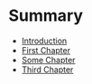 # Summary

* [Introduction](README.md)
* [First Chapter](chapter1.md)
* [Some Chapter](second_chapter.md)
* [Third Chapter](third_chapter.md)

